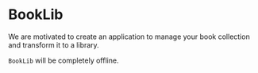 
# BookLib

We are motivated to create an application to manage your book collection and
transform it to a library.

`BookLib` will be completely offline.
